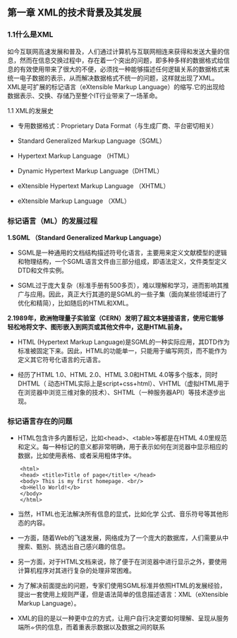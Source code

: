 ## 第一章 XML的技术背景及其发展

### 1.1什么是XML
如今互联网高速发展和普及，人们通过计算机与互联网相连来获得和发送大量的信息，然而在信息交换过程中，存在着一个突出的问题，即多种多样的数据格式给信息的有效使用带来了很大的不便，必须找一种能够描述任何逻辑关系的数据格式来统一电子数据的表示，从而解决数据格式不统一的问题，这样就出现了XML。XML是可扩展的标记语言（eXtensible Markup Language）的缩写.它的出现给数据表示、交换、存储乃至整个IT行业带来了一场革命。

1.1 XML的发展史

* 专用数据格式：Proprietary Data Format（与生成厂商、平台密切相关）

* Standard Generalized Markup Language（SGML）

* Hypertext Markup Language （HTML）

* Dynamic Hypertext Markup Language（DHTML）

* eXtensible Hypertext Markup Language （XHTML）

* eXtensible Markup Language （XML）


### 标记语言（ML）的发展过程

**1.SGML （Standard Generalized Markup Language）**

* SGML是一种通用的文档结构描述符号化语言，主要用来定义文献模型的逻辑和物理结构，一个SGML语言文件由三部分组成，即语法定义，文件类型定义DTD和文件实例。

* SGML过于庞大复杂（标准手册有500多页），难以理解和学习，进而影响其推广与应用。因此，真正大行其道的是SGML的一些子集（面向某些领域进行了优化和精简），比如随后的HTML和XML。


**2.1989年，欧洲物理量子实验室（CERN）发明了超文本链接语言，使用它能够轻松地将文字、图形嵌入到网页或其他文件中，这是HTML前身。**

* HTML \(Hypertext Markup Language\)是SGML的一种实际应用，其DTD作为标准被固定下来。因此，HTML的功能单一，只能用于编写网页，而不能作为定义其它符号化语言的元语言。

* 经历了HTML 1.0、HTML 2.0、HTML 3.0和HTML 4.0等多个版本，同时DHTML（ 动态HTML实际上是script+css+html）、VHTML（虚拟HTML用于在浏览器中浏览三维对象的技术）、SHTML（一种服务器API）等技术逐步出现。


### 标记语言存在的问题

* HTML包含许多内置标记，比如&lt;head&gt;、&lt;table&gt;等都是在HTML 4.0里规范和定义。每一种标记的意义都非常明确，用于表示如何在浏览器中显示相应的数据，比如使用表格、或者采用粗体字体。

```
    <html> 
    <head> <title>Title of page</title> </head>
    <body> This is my first homepage. <br/>
    <b>Hello World!</b>
    </body>
    </html>
```

* 当然，HTML也无法解决所有信息的显式，比如化学
  公式、音乐符号等其他形态的内容。

* 一方面，随着Web的飞速发展，网络成为了一个庞大的数据库，人们需要从中搜索、甄别、挑选出自己感兴趣的信息。

* 另一方面，对于HTML文档来说，除了便于在浏览器中进行显示之外，要使用计算机程序对其进行复杂的处理非常困难。

* 为了解决前面提出的问题，专家们使用SGML标准并依照HTML的发展经验，提出一套使用上规则严谨，但是语法简单的信息描述语言：XML（eXtensible Markup Language）。

* XML的目的是以一种更中立的方式，让用户自行决定要如何理解、呈现从服务端所ᨀ供的信息，而着重表示数据以及数据之间的联系

